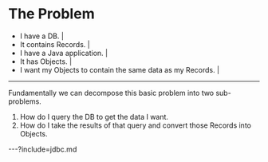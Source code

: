 # The Problem

- I have a DB.                                              |
- It contains Records.                                      |
- I have a Java application.                                |
- It has Objects.                                           |
- I want my Objects to contain the same data as my Records. |

---

Fundamentally we can decompose this basic problem into two sub-problems. <!-- .element: class="fragment" -->

1. How do I query the DB to get the data I want. <!-- .element: class="fragment" -->
2. How do I take the results of that query and convert those Records into Objects. <!-- .element: class="fragment" -->

---?include=jdbc.md
